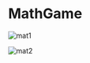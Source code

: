 # MathGame

![mat1](https://user-images.githubusercontent.com/48593494/200679712-1e8285d6-71b1-4d38-b826-fbcbc4e61398.png)

![mat2](https://user-images.githubusercontent.com/48593494/200679720-cd3e14b3-ec5a-43be-acbd-719f0fd10211.png)

